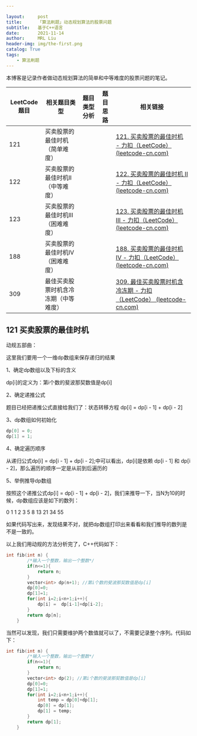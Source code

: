 ```yaml
---

layout:     post
title:      「算法刷题」动态规划算法的股票问题
subtitle:   基于C++语言
date:       2021-11-14
author:     MRL Liu
header-img: img/the-first.png
catalog: True
tags:
    - 算法刷题
---
```


本博客是记录作者做动态规划算法的简单和中等难度的股票问题的笔记。

| **LeetCode题目** | **相关题目类型**                     | 题目类型分析 | 题目思路 | **相关链接**                                                 |
| ---------------- | ------------------------------------ | ------------ | -------- | ------------------------------------------------------------ |
| 121              | 买卖股票的最佳时机（简单难度）       |              |          | [121. 买卖股票的最佳时机 - 力扣（LeetCode） (leetcode-cn.com)](https://leetcode-cn.com/problems/best-time-to-buy-and-sell-stock/) |
| 122              | 买卖股票的最佳时机II（中等难度）     |              |          | [122. 买卖股票的最佳时机 II - 力扣（LeetCode） (leetcode-cn.com)](https://leetcode-cn.com/problems/best-time-to-buy-and-sell-stock-ii/) |
| 123              | 买卖股票的最佳时机III（困难难度）    |              |          | [123. 买卖股票的最佳时机 III - 力扣（LeetCode） (leetcode-cn.com)](https://leetcode-cn.com/problems/best-time-to-buy-and-sell-stock-iii/) |
| 188              | 买卖股票的最佳时机IV（困难难度）     |              |          | [188. 买卖股票的最佳时机 IV - 力扣（LeetCode） (leetcode-cn.com)](https://leetcode-cn.com/problems/best-time-to-buy-and-sell-stock-iv/) |
| 309              | 最佳买卖股票时机含冷冻期（中等难度） |              |          | [309. 最佳买卖股票时机含冷冻期 - 力扣（LeetCode） (leetcode-cn.com)](https://leetcode-cn.com/problems/best-time-to-buy-and-sell-stock-with-cooldown/) |

## 121 买卖股票的最佳时机

动规五部曲：

这里我们要用一个一维dp数组来保存递归的结果

1、确定dp数组以及下标的含义

dp[i]的定义为：第i个数的斐波那契数值是dp[i]

2、确定递推公式

题目已经把递推公式直接给我们了：状态转移方程 dp[i] = dp[i - 1] + dp[i - 2]

3、dp数组如何初始化

```C++
dp[0] = 0;
dp[1] = 1;
```

4、确定遍历顺序

从递归公式dp[i] = dp[i - 1] + dp[i - 2];中可以看出，dp[i]是依赖 dp[i - 1] 和 dp[i - 2]，那么遍历的顺序一定是从前到后遍历的

5、举例推导dp数组

按照这个递推公式dp[i] = dp[i - 1] + dp[i - 2]，我们来推导一下，当N为10的时候，dp数组应该是如下的数列：

0 1 1 2 3 5 8 13 21 34 55

如果代码写出来，发现结果不对，就把dp数组打印出来看看和我们推导的数列是不是一致的。

以上我们用动规的方法分析完了，C++代码如下：

```C++
int fib(int n) {
        /*输入一个整数，输出一个整数*/
        if(n<=1){
            return n;
        }
        vector<int> dp(n+1); //第i个数的斐波那契数值是dp[i]
        dp[0]=0;
        dp[1]=1;
        for(int i=2;i<n+1;i++){
            dp[i] =  dp[i-1]+dp[i-2];
        }
        return dp[n];
    }
```

当然可以发现，我们只需要维护两个数值就可以了，不需要记录整个序列。代码如下：

```C++
int fib(int n) {
        /*输入一个整数，输出一个整数*/
        if(n<=1){
            return n;
        }
        vector<int> dp(2); //第i个数的斐波那契数值是dp[i]
        dp[0]=0;
        dp[1]=1;
        for(int i=2;i<n+1;i++){
            int temp = dp[0]+dp[1];
            dp[0] = dp[1];
            dp[1] = temp;
        }
        return dp[1];
    }
```

